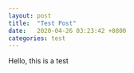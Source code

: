 ```yaml
---
layout: post
title:  "Test Post"
date:   2020-04-26 03:23:42 +0800
categories: test
---
```

Hello, this is a test
